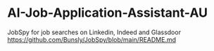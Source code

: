 # AI-Job-Application-Assistant-AU

JobSpy for job searches on Linkedin, Indeed and Glassdoor
https://github.com/Bunsly/JobSpy/blob/main/README.md